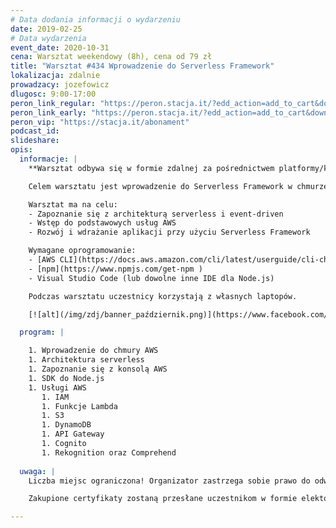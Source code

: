 ```yaml
---
# Data dodania informacji o wydarzeniu
date: 2019-02-25
# Data wydarzenia
event_date: 2020-10-31
cena: Warsztat weekendowy (8h), cena od 79 zł
title: "Warsztat #434 Wprowadzenie do Serverless Framework"
lokalizacja: zdalnie
prowadzacy: jozefowicz
dlugosc: 9:00-17:00
peron_link_regular: "https://peron.stacja.it/?edd_action=add_to_cart&download_id=3147&edd_options[price_id]=1"
peron_link_early: "https://peron.stacja.it/?edd_action=add_to_cart&download_id=3147&edd_options[price_id]=2"
peron_vip: "https://stacja.it/abonament"
podcast_id:
slideshare:
opis:
  informacje: |
    **Warsztat odbywa się w formie zdalnej za pośrednictwem platformy/komunikatora online, z wykorzystaniem dźwięku, obrazu z kamery, udostępniania ekranu komputera prowadzącego i uczestników.** 

    Celem warsztatu jest wprowadzenie do Serverless Framework w chmurze AWS. Będziemy rozwijać backend w architekturze serverless dla prostej aplikacji do zarządzania notatkami i załącznikami. Zostaną omówione podstawowe usługi AWS wraz z ich najważniejszymi funkcjami oraz możliwymi integracjami. 

    Warsztat ma na celu:
    - Zapoznanie się z architekturą serverless i event-driven
    - Wstęp do podstawowych usług AWS
    - Rozwój i wdrażanie aplikacji przy użyciu Serverless Framework

    Wymagane oprogramowanie:
    - [AWS CLI](https://docs.aws.amazon.com/cli/latest/userguide/cli-chap-install.html) - skonfigurujemy podczas warsztatu
    - [npm](https://www.npmjs.com/get-npm )
    - Visual Studio Code (lub dowolne inne IDE dla Node.js)

    Podczas warsztatu uczestnicy korzystają z własnych laptopów. 

    [![alt](/img/zdj/banner_październik.png)](https://www.facebook.com/StacjaIT)

  program: |

    1. Wprowadzenie do chmury AWS
    1. Architektura serverless
    1. Zapoznanie się z konsolą AWS
    1. SDK do Node.js
    1. Usługi AWS
       1. IAM
       1. Funkcje Lambda
       1. S3
       1. DynamoDB
       1. API Gateway
       1. Cognito
       1. Rekognition oraz Comprehend
  
  uwaga: |
    Liczba miejsc ograniczona! Organizator zastrzega sobie prawo do odwołania wydarzenia w przypadku niezgłoszenia się minimalnej liczby uczestników.

    Zakupione certyfikaty zostaną przesłane uczestnikom w formie elektoronicznej po warsztacie. Jeśli chcesz otrzymać zakupiony certyfikat w formie papierowej, zgłoś to mailowo na adres kontakt@stacja.it.

---
```

